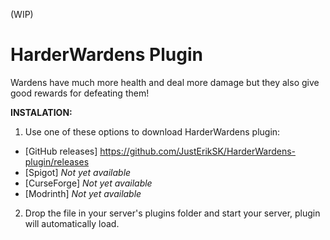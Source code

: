 (WIP)
# HarderWardens Plugin
Wardens have much more health and deal more damage but they also give good rewards for defeating them!

**INSTALATION:**

1. Use one of these options to download HarderWardens plugin:
- [GitHub releases] https://github.com/JustErikSK/HarderWardens-plugin/releases
- [Spigot] _Not yet available_
- [CurseForge] _Not yet available_
- [Modrinth] _Not yet available_
2. Drop the file in your server's plugins folder and start your server, plugin will automatically load.
